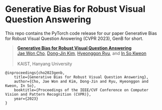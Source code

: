 # Generative Bias for Robust Visual Question Answering

This repo contains the PyTorch code release for our paper Generative Bias for Robust Visual Question Answering (CVPR 2023), GenB for short.

> [**Generative Bias for Robust Visual Question Answering**](https://arxiv.org/abs/2208.00690)<br>
> [Jae Won Cho](https://chojw.github.io/), [Dong-Jin Kim](https://sites.google.com/site/djkimcv), [Hyeonggon Ryu](https://sites.google.com/view/hyeonggonryu), and [In So Kweon](https://scholar.google.com/citations?user=XA8EOlEAAAAJ&hl=en)\
> <br>KAIST, Hanyang University<br>





```
@inproceedings{cho2023genb,
	title={Generative Bias for Robust Visual Question Answering},
	author={Cho, Jae Won and Kim, Dong-Jin and Ryu, Hyeonggon and Kweon, In So},
	booktitle={Proceedings of the IEEE/CVF Conference on Computer Vision and Pattern Recognition (CVPR)},
	year={2023}
}
```

